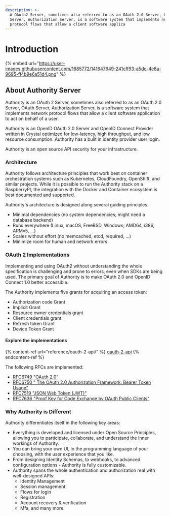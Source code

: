 ```yaml
---
description: >-
  A OAuth2 Server, sometimes also referred to as an OAuth 2.0 Server, OAuth
  Server, Authorization Server, is a software system that implements network
  protocol flows that allow a client software applica
---
```


# Introduction

{% embed url="https://user-images.githubusercontent.com/1685772/141647649-241cff93-a5dc-4e6a-9695-ff4b9e6a51d4.png" %}

## About Authority Server

Authority is an OAuth 2 Server, sometimes also referred to as an OAuth 2.0 Server, OAuth Server, Authorization Server, is a software system that implements network protocol flows that allow a client software application to act on behalf of a user.

Authority is an OpenID OAuth 2.0 Server and OpenID Connect Provider written in Crystal optimized for low-latency, high throughput, and low resource consumption. Authority has a built in identity provider user login.

Authority is an open source API security for your infrastructure.

### Architecture

Authority follows architecture principles that work best on container orchestration systems such as Kubernetes, CloudFoundry, OpenShift, and similar projects. While it is possible to run the Authority stack on a RaspberryPI, the integration with the Docker and Container ecosystem is best documented and supported.

Authority's architecture is designed along several guiding principles:

* Minimal dependencies (no system dependencies; might need a database backend)
* Runs everywhere (Linux, macOS, FreeBSD, Windows; AMD64, i386, ARMv5, ...)
* Scales without effort (no memcached, etcd, required, ...)
* Minimize room for human and network errors

### OAuth 2 Implementations

Implementing and using OAuth2 without understanding the whole specification is challenging and prone to errors, even when SDKs are being used. The primary goal of Authority is to make OAuth 2.0 and OpenID Connect 1.0 better accessible.

The Authority implements five grants for acquiring an access token:

* Authorization code Grant
* Implicit Grant
* Resource owner credentials grant
* Client credentials grant
* Refresh token Grant
* Device Token Grant

#### Explore the implementations

{% content-ref url="reference/oauth-2-api/" %}
[oauth-2-api](reference/oauth-2-api/)
{% endcontent-ref %}

The following RFCs are implemented:

* [RFC6749 "OAuth 2.0"](https://tools.ietf.org/html/rfc6749)
* [RFC6750 " The OAuth 2.0 Authorization Framework: Bearer Token Usage"](https://tools.ietf.org/html/rfc6750)
* [RFC7519 "JSON Web Token (JWT)"](https://tools.ietf.org/html/rfc7519)
* [RFC7636 "Proof Key for Code Exchange by OAuth Public Clients"](https://tools.ietf.org/html/rfc7636)

### Why Authority is Different​

Authority differentiates itself in the following key areas:

* Everything is developed and licensed under Open Source Principles, allowing you to participate, collaborate, and understand the inner workings of Authority.
* You can bring your own UI, in the programming language of your choosing, with the user experience that you like.
* From designing Identity Schemas, to webhooks, to advanced configuration options - Authority is fully customizable.
* Authority spans the whole authentication and authorization real with well-designed APIs:
  * Identity Management
  * Session management
  * Flows for login
  * Registration
  * Account recovery & verification
  * Mfa, and many more.

